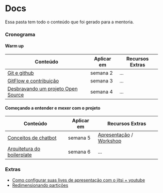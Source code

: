 # Docs

Essa pasta tem todo o conteúdo que foi gerado para a mentoria.

### Cronograma

#### Warm up
| Conteúdo               | Aplicar em | Recursos Extras |
| ---------------------- | ---------- | --------------- |
| [Git e github](https://github.com/BOSS-BigOpenSourceSister/BigSister/blob/organizar-diretorios/docs/Git.md) | semana 2 | ... |
| [GitFlow e contribuição](https://github.com/BOSS-BigOpenSourceSister/BigSister/blob/organizar-diretorios/docs/Git.md) | semana 3| ... |
| [Desbravando um projeto Open Source](link.com) | semana 4 | ... |

#### Começando a entender e mexer com o projeto
| Conteúdo               | Aplicar em | Recursos Extras |
| ---------------------- | ---------- | --------------- |
| [Conceitos de chatbot](https://github.com/BOSS-BigOpenSourceSister/BigSister/blob/organizar-diretorios/docs/conceitos-chatbot.md) | semana 5 | [Apresentação](https://youtu.be/tWzYGBh5Azs) / [Workshop](https://youtu.be/_Zx2j29j45g)  |
| [Arquitetura do boilerplate](link.com) | semana 6 | ... |

### Extras
- [Como configurar suas lives de apresentação com o jitsi + youtube](https://github.com/BOSS-BigOpenSourceSister/BigSister/blob/organizar-diretorios/docs/ConfigLive.md)
- [Redimensionando partições](https://github.com/BOSS-BigOpenSourceSister/BigSister/blob/organizar-diretorios/docs/Redimensionando%20parti%C3%A7%C3%B5es.md)
